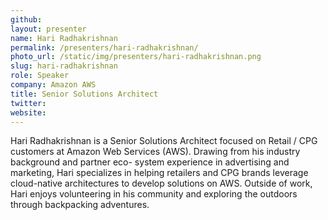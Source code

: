 ```yaml
---
github:
layout: presenter
name: Hari Radhakrishnan
permalink: /presenters/hari-radhakrishnan/
photo_url: /static/img/presenters/hari-radhakrishnan.png
slug: hari-radhakrishnan
role: Speaker
company: Amazon AWS
title: Senior Solutions Architect
twitter:
website:
---
```


Hari Radhakrishnan is a Senior Solutions Architect focused on Retail / CPG customers at
Amazon Web Services (AWS). Drawing from his industry background and partner eco-
system experience in advertising and marketing, Hari specializes in helping retailers and
CPG brands leverage cloud-native architectures to develop solutions on AWS. Outside of
work, Hari enjoys volunteering in his community and exploring the outdoors through
backpacking adventures.
